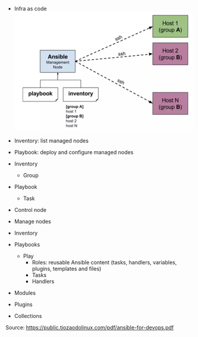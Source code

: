 - Infra as code
  ![architecture](architecture.png)

- Inventory: list managed nodes
- Playbook: deploy and configure managed nodes

- Inventory
  - Group
- Playbook

  - Task

- Control node
- Manage nodes
- Inventory
- Playbooks
  - Play
    - Roles: reusable Ansible content (tasks, handlers, variables, plugins, templates and files)
    - Tasks
    - Handlers
- Modules
- Plugins
- Collections

Source: https://public.tiozaodolinux.com/pdf/ansible-for-devops.pdf	 
